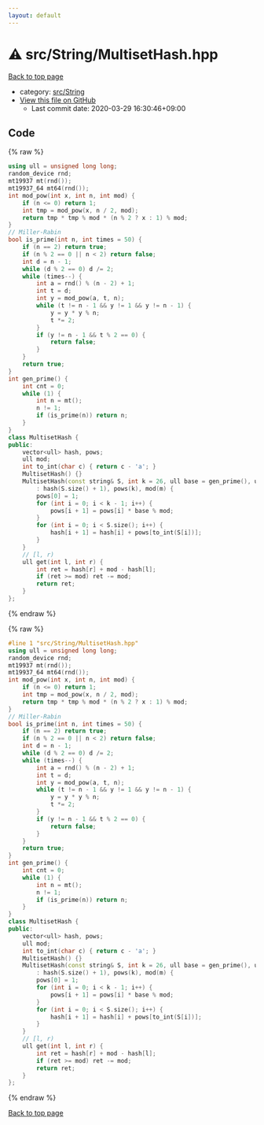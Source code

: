 ```yaml
---
layout: default
---
```


<!-- mathjax config similar to math.stackexchange -->
<script type="text/javascript" async
  src="https://cdnjs.cloudflare.com/ajax/libs/mathjax/2.7.5/MathJax.js?config=TeX-MML-AM_CHTML">
</script>
<script type="text/x-mathjax-config">
  MathJax.Hub.Config({
    TeX: { equationNumbers: { autoNumber: "AMS" }},
    tex2jax: {
      inlineMath: [ ['$','$'] ],
      processEscapes: true
    },
    "HTML-CSS": { matchFontHeight: false },
    displayAlign: "left",
    displayIndent: "2em"
  });
</script>

<script type="text/javascript" src="https://cdnjs.cloudflare.com/ajax/libs/jquery/3.4.1/jquery.min.js"></script>
<script src="https://cdn.jsdelivr.net/npm/jquery-balloon-js@1.1.2/jquery.balloon.min.js" integrity="sha256-ZEYs9VrgAeNuPvs15E39OsyOJaIkXEEt10fzxJ20+2I=" crossorigin="anonymous"></script>
<script type="text/javascript" src="../../../assets/js/copy-button.js"></script>
<link rel="stylesheet" href="../../../assets/css/copy-button.css" />


# :warning: src/String/MultisetHash.hpp

<a href="../../../index.html">Back to top page</a>

* category: <a href="../../../index.html#ac276d2326c527c8c7dbcbb63d85c6c7">src/String</a>
* <a href="{{ site.github.repository_url }}/blob/master/src/String/MultisetHash.hpp">View this file on GitHub</a>
    - Last commit date: 2020-03-29 16:30:46+09:00




## Code

<a id="unbundled"></a>
{% raw %}
```cpp
using ull = unsigned long long;
random_device rnd;
mt19937 mt(rnd());
mt19937_64 mt64(rnd());
int mod_pow(int x, int n, int mod) {
    if (n <= 0) return 1;
    int tmp = mod_pow(x, n / 2, mod);
    return tmp * tmp % mod * (n % 2 ? x : 1) % mod;
}
// Miller-Rabin
bool is_prime(int n, int times = 50) {
    if (n == 2) return true;
    if (n % 2 == 0 || n < 2) return false;
    int d = n - 1;
    while (d % 2 == 0) d /= 2;
    while (times--) {
        int a = rnd() % (n - 2) + 1;
        int t = d;
        int y = mod_pow(a, t, n);
        while (t != n - 1 && y != 1 && y != n - 1) {
            y = y * y % n;
            t *= 2;
        }
        if (y != n - 1 && t % 2 == 0) {
            return false;
        }
    }
    return true;
}
int gen_prime() {
    int cnt = 0;
    while (1) {
        int n = mt();
        n != 1;
        if (is_prime(n)) return n;
    }
}
class MultisetHash {
public:
    vector<ull> hash, pows;
    ull mod;
    int to_int(char c) { return c - 'a'; }
    MultisetHash() {}
    MultisetHash(const string& S, int k = 26, ull base = gen_prime(), ull m = gen_prime())
        : hash(S.size() + 1), pows(k), mod(m) {
        pows[0] = 1;
        for (int i = 0; i < k - 1; i++) {
            pows[i + 1] = pows[i] * base % mod;
        }
        for (int i = 0; i < S.size(); i++) {
            hash[i + 1] = hash[i] + pows[to_int(S[i])];
        }
    }
    // [l, r)
    ull get(int l, int r) {
        int ret = hash[r] + mod - hash[l];
        if (ret >= mod) ret -= mod;
        return ret;
    }
};

```
{% endraw %}

<a id="bundled"></a>
{% raw %}
```cpp
#line 1 "src/String/MultisetHash.hpp"
using ull = unsigned long long;
random_device rnd;
mt19937 mt(rnd());
mt19937_64 mt64(rnd());
int mod_pow(int x, int n, int mod) {
    if (n <= 0) return 1;
    int tmp = mod_pow(x, n / 2, mod);
    return tmp * tmp % mod * (n % 2 ? x : 1) % mod;
}
// Miller-Rabin
bool is_prime(int n, int times = 50) {
    if (n == 2) return true;
    if (n % 2 == 0 || n < 2) return false;
    int d = n - 1;
    while (d % 2 == 0) d /= 2;
    while (times--) {
        int a = rnd() % (n - 2) + 1;
        int t = d;
        int y = mod_pow(a, t, n);
        while (t != n - 1 && y != 1 && y != n - 1) {
            y = y * y % n;
            t *= 2;
        }
        if (y != n - 1 && t % 2 == 0) {
            return false;
        }
    }
    return true;
}
int gen_prime() {
    int cnt = 0;
    while (1) {
        int n = mt();
        n != 1;
        if (is_prime(n)) return n;
    }
}
class MultisetHash {
public:
    vector<ull> hash, pows;
    ull mod;
    int to_int(char c) { return c - 'a'; }
    MultisetHash() {}
    MultisetHash(const string& S, int k = 26, ull base = gen_prime(), ull m = gen_prime())
        : hash(S.size() + 1), pows(k), mod(m) {
        pows[0] = 1;
        for (int i = 0; i < k - 1; i++) {
            pows[i + 1] = pows[i] * base % mod;
        }
        for (int i = 0; i < S.size(); i++) {
            hash[i + 1] = hash[i] + pows[to_int(S[i])];
        }
    }
    // [l, r)
    ull get(int l, int r) {
        int ret = hash[r] + mod - hash[l];
        if (ret >= mod) ret -= mod;
        return ret;
    }
};

```
{% endraw %}

<a href="../../../index.html">Back to top page</a>

